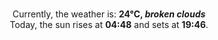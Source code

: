 <p  align="center"><br/>Currently, the weather is: <b> 24°C, <i>broken clouds</i></b></br>Today, the sun rises at <b>04:48</b> and sets at <b>19:46</b>.</p>